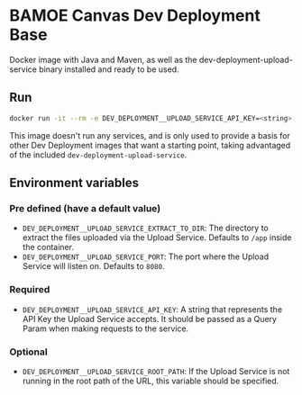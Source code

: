 # BAMOE Canvas Dev Deployment Base

Docker image with Java and Maven, as well as the dev-deployment-upload-service binary installed and ready to be used.

## Run

```bash
docker run -it --rm -e DEV_DEPLOYMENT__UPLOAD_SERVICE_API_KEY=<string> quay.io/bamoe/canvas-dev-deployment-base:9.1.0-ibm-0001 <cmd>
```

This image doesn't run any services, and is only used to provide a basis for other Dev Deployment images that want a starting point, taking advantaged of the included `dev-deployment-upload-service`.

## Environment variables

### Pre defined (have a default value)

- `DEV_DEPLOYMENT__UPLOAD_SERVICE_EXTRACT_TO_DIR`: The directory to extract the files uploaded via the Upload Service. Defaults to `/app` inside the container.
- `DEV_DEPLOYMENT__UPLOAD_SERVICE_PORT`: The port where the Upload Service will listen on. Defaults to `8080`.

### Required

- `DEV_DEPLOYMENT__UPLOAD_SERVICE_API_KEY`: A string that represents the API Key the Upload Service accepts. It should be passed as a Query Param when making requests to the service.

### Optional

- `DEV_DEPLOYMENT__UPLOAD_SERVICE_ROOT_PATH`: If the Upload Service is not running in the root path of the URL, this variable should be specified.